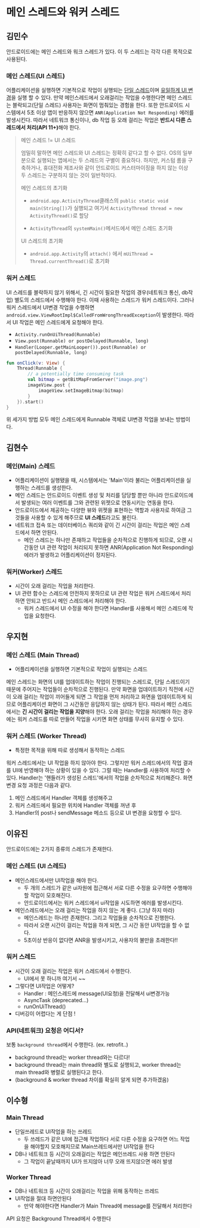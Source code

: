 # 메인 스레드와 워커 스레드

## 김민수

안드로이드에는 메인 스레드와 워크 스레드가 있다. 이 두 스레드는 각각 다른 목적으로 사용된다.

### 메인 스레드(UI 스레드)

어플리케이션을 실행하면 기본적으로 작업이 실행되는 <u>단일 스레드</u>이며 <u>유일하게 UI 변경</u>을 실행 할 수 있다. 만약 메인스레드에서 오래걸리는 작업을 수행한다면 메인 스레드는 블락되고(단일 스레드) 사용자는 화면이 멈춰있는 경험을 한다. 또한 안드로이드 시스템에서 5초 이상 앱이 반응하지 않으면 `ANR(Application Not Responding)` 에러를 발생시킨다. 따라서 네트워크 통신이나, db 작업 등 오래 걸리는 작업은 <b>반드시 다른 스레드에서 처리(API 11+)</b>해야 한다.



> 메인 스레드 != UI 스레드
>
> 엄밀히 말하면 메인 스레드와 UI 스레드는 정확히 같다고 할 수 없다. OS의 일부분으로 실행되는 앱에서는 두 스레드의 구별이 중요하다. 하지만, 커스텀 롬을 구축하거나, 휴대전화 제조사와 같이 안드로이드 커스터마이징을 하지 않는 이상 두 스레드는 구분하지 않는 것이 일반적이다.
>
> 메인 스레드의 초기화
>
> - `android.app.ActivityThread`클래스의 `public static void main(String[])`가 실행되고 여기서 `ActivityThread thread = new ActivityThread()`로 할당
>
> - `ActivityThread`의 `systemMain()`메서드에서 메인 스레드 초기화
>
> UI 스레드의 초기화
>
> - `android.app.Activity`의 `attach()` 에서 `mUiThread = Thread.currentThread()`로 초기화



### 워커 스레드

UI 스레드를 블락하지 않기 위해서, 긴 시간이 필요한 작업의 경우(네트워크 통신, db작업) 별도의 스레드에서 수행해야 한다. 이때 사용하는 스레드가 워커 스레드이다. 그러나 워커 스레드에서 UI변경 작업을 수행하면 `android.view.ViewRootImpl$CalledFromWrongThreadException`이 발생한다. 따라서 UI 작업은 메인 스레드에게 요청해야 한다.

- `Activity.runOnUiThread(Runnable)`
- `View.post(Runnable) or postDelayed(Runnable, long)`
- `Handler(Looper.getMainLooper()).post(Runnable) or postDelayed(Runnable, long)`

``` kotlin
fun onClick(v: View) {
    Thread(Runnable {
        // a potentially time consuming task
        val bitmap = getBitMapFromServer("image.png")
        imageView.post {
            imageView.setImageBitmap(bitmap)
        }
    }).start()
}
```

위 세가지 방법 모두 메인 스레드에게 Runnable 객체로 UI변경 작업을 보내는 방법이다.

## 김현수

### 메인(Main) 스레드
- 어플리케이션이 실행됐을 때, 시스템에서는 'Main'이라 불리는 어플리케이션을 실행하는 스레드를 생성한다.
- 메인 스레드는 안드로이드 이벤트 생성 및 처리를 담당할 뿐만 아니라 안드로이드에서 발생되는 여러 이벤트를 그와 관련된 위젯으로 연동시키는 연동을 한다.
- 안드로이드에서 제공하는 다양한 뷰와 위젯을 표현하는 역할과 사용자로 하여금 그것들을 사용할 수 있게 해주므로 **UI 스레드**라고도 불린다.
- 네트워크 접속 또는 데이터베이스 쿼리와 같이 긴 시간이 걸리는 작업은 메인 스레드에서 하면 안된다.
	- 메인 스레드는 하나만 존재하고 작업들을 순차적으로 진행하게 되므로, 오랜 시간동안 UI 관련 작업이 처리되지 못하면 ANR(Application Not Responding) 에러가 발생하고 어플리케이션이 정지된다.

### 워커(Worker) 스레드
- 시간이 오래 걸리는 작업을 처리한다.
- UI 관련 함수는 스레드에 안전하지 못하므로 UI 관련 작업은 워커 스레드에서 처리하면 안되고 반드시 메인 스레드에서 처리해야 한다.
	- 워커 스레드에서 UI 수정을 해야 한다면 Handler를 사용해서 메인 스레드에 작업을 요청한다.

## 우지현

### 메인 스레드 (Main Thread)

- 어플리케이션을 실행하면 기본적으로 작업이 실행되는 스레드

메인 스레드는 화면의 UI를 업데이트하는 작업이 진행되는 스레드로, 단일 스레드이기 때문에 주어지는 작업들이 순차적으로 진행된다. 만약 화면을 업데이트하기 직전에 시간이 오래 걸리는 작업이 끼어들게 되면 그 작업을 먼저 처리하고 화면을 업데이트하게 되므로 어플리케이션 화면이 그 시간동안 응답하지 않는 상태가 된다. 따라서 메인 스레드에서는 **긴 시간이 걸리는 작업을 지양**해야 한다. 오래 걸리는 작업을 처리해야 하는 경우에는 워커 스레드를 따로 만들어 작업을 시키면 화면 상태를 무사히 유지할 수 있다. 

### 워커 스레드 (Worker Thread)

- 특정한 목적을 위해 따로 생성해서 동작하는 스레드

워커 스레드에서는 UI 작업을 하지 않아야 한다. 그렇지만 워커 스레드에서의 작업 결과를 UI에 반영해야 하는 상황이 있을 수 있다. 그럴 때는 Handler를 사용하여 처리할 수 있다. Handler는 '핸들러가 생성된 스레드'에서의 작업을 순차적으로 처리해준다. 화면 변경 요청 과정은 다음과 같다.

1. 메인 스레드에서 Handler 객체를 생성해주고
2. 워커 스레드에서 필요한 위치에 Handler 객체를 꺼낸 후
3. Handler의 post나 sendMessage 메소드 등으로 UI 변경을 요청할 수 있다.

## 이유진
안드로이드에는 2가지 종류의 스레드가 존재한다.

### 메인 스레드 (UI 스레드)
- 메인스레드에서만 UI작업을 해야 한다.
  - 두 개의 스레드가 같은 ui자원에 접근해서 서로 다른 수정을 요구하면 수행해야 할 작업이 모호해진다.
  - 안드로이드에서는 워커 스레드에서 ui작업을 시도하면 에러를 발생시킨다.
- 메인스레드에서는 오래 걸리는 작업을 하지 않는 게 좋다. (그냥 하지 마라)
  - 메인스레드는 하나만 존재한다. 그리고 작업들을 순차적으로 진행한다.
  - 따라서 오랜 시간이 걸리는 작업을 하게 되면, 그 시간 동안 UI작업을 할 수 없다. 
  - 5초이상 반응이 없다면 ANR을 발생시키고, 사용자의 불만을 초래한다!! 

### 워커 스레드
- 시간이 오래 걸리는 작업은 워커 스레드에서 수행한다.
  - UI에서 못 하니까 여기서 ~~
- 그렇다면 UI작업은 어떻게?
  - Handler : 메인스레드에 message(UI요청)을 전달해서 ui변경가능
  - AsyncTask (deprecated...)
  - runOnUiThread() 
- 디버깅이 어렵다는 게 단점 !

### API(네트워크) 요청은 어디서?
보통 `background thread`에서 수행한다. (ex. retrofit..)
- background thread는 worker thread와는 다르다!
- background thread는 main thread와 별도로 실행되고, worker thread는 main thread와 병렬로 실행된다고 한다.
- (background & worker thread 차이를 확실히 알게 되면 추가하겠음)


## 이수형

### Main Thread

- 단일쓰레드로 UI작업을 하는 쓰레드
   - 두 쓰레드가 같은 UI에 접근해 작업하다 서로 다른 수정을 요구하면 어느 작업을 해야할지 모호해지므로 Main쓰레드에서만 UI작업을 한다
- DB나 네트워크 등 시간이 오래걸리는 작업은 메인쓰레드 사용 하면 안된다
   - 그 작업이 끝날때까지 UI가 뜨지않아 너무 오래 뜨지않으면 에러 발생

### Worker Thread

- DB나 네트워크 등 시간이 오래걸리는 작업을 위해 동작하는 쓰레드
- UI작업을 절대 하면안된다
   - 만약 해야한다면 Handler가 Main Thread에 message를 전달해서 처리한다

API 요청은 Background Thread에서 수행한다
